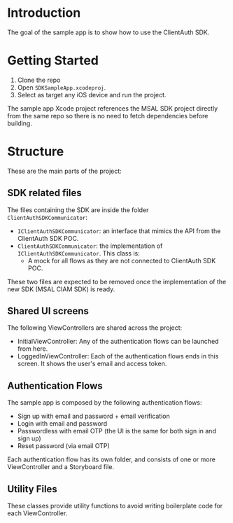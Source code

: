 # Introduction

The goal of the sample app is to show how to use the ClientAuth SDK. 

# Getting Started

1. Clone the repo
2. Open `SDKSampleApp.xcodeproj`.
3. Select as target any iOS device and run the project.

The sample app Xcode project references the MSAL SDK project directly from the same repo so there is no need to fetch dependencies before building.

# Structure

These are the main parts of the project:

## SDK related files

The files containing the SDK are inside the folder `ClientAuthSDKCommunicator`:

- `IClientAuthSDKCommunicator`: an interface that mimics the API from the ClientAuth SDK POC.
- `ClientAuthSDKCommunicator`: the implementation of `IClientAuthSDKCommunicator`. This class is:
    - A mock for all flows as they are not connected to ClientAuth SDK POC.

These two files are expected to be removed once the implementation of the new SDK (MSAL CIAM SDK) is ready.

## Shared UI screens

The following ViewControllers are shared across the project:

- InitialViewController: Any of the authentication flows can be launched from here.
- LoggedInViewController: Each of the authentication flows ends in this screen. It shows the user's email and access token.

## Authentication Flows

The sample app is composed by the following authentication flows:

- Sign up with email and password + email verification
- Login with email and password
- Passwordless with email OTP (the UI is the same for both sign in and sign up)
- Reset password (via email OTP)

Each authentication flow has its own folder, and consists of one or more ViewController and a Storyboard file.

## Utility Files

These classes provide utility functions to avoid writing boilerplate code for each ViewController.
